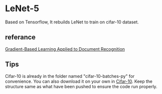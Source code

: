 # LeNet-5
Based on Tensorflow, It rebuilds LeNet to train on cifar-10 dataset.
## referance
[Gradient-Based Learning Applied to Document Recognition](http://vision.stanford.edu/cs598_spring07/papers/Lecun98.pdf)
## Tips
Cifar-10 is already in the folder named "cifar-10-batches-py" for convenience. You can also download it on your own in [Cifar-10](https://www.cs.toronto.edu/~kriz/cifar.html). Keep the structure same as what have been pushed to ensure  the code run properly.

